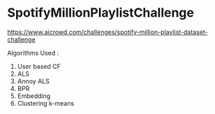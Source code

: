 # SpotifyMillionPlaylistChallenge
https://www.aicrowd.com/challenges/spotify-million-playlist-dataset-challenge

Algorithms Used :
1) User based CF
2) ALS
3) Annoy ALS
4) BPR
5) Embedding
6) Clustering k-means


